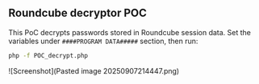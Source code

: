 
## Roundcube decryptor POC

This PoC decrypts passwords stored in Roundcube session data. Set the variables under `####PROGRAM DATA#####` section, then run:

```bash
php -f POC_decrypt.php
```

![Screenshot](Pasted image 20250907214447.png)






